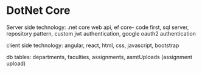 # DotNet Core

Server side technology: .net core web api, ef core- code first, sql server, repository pattern, custom jwt authentication, google oauth2 authentication


client side technology: angular, react, html, css, javascript, bootstrap


db tables: departments, faculties, assignments, asmtUploads (assignment upload)

